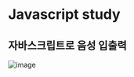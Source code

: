 # Javascript study
## 자바스크립트로 음성 입출력
![image](https://user-images.githubusercontent.com/29029016/50671185-b9415380-1013-11e9-9bd5-a20628e7f5a8.png)
